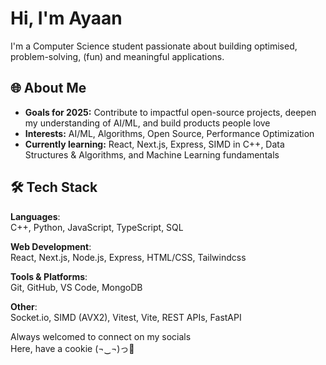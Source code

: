 # Hi, I'm Ayaan

I'm a Computer Science student passionate about building optimised, problem-solving, (fun) and meaningful applications.

## 🌐 About Me  
- **Goals for 2025:** Contribute to impactful open-source projects, deepen my understanding of AI/ML, and build products people love  
- **Interests:** AI/ML, Algorithms, Open Source, Performance Optimization
- **Currently learning:** React, Next.js, Express, SIMD in C++, Data Structures & Algorithms, and Machine Learning fundamentals

## 🛠️ Tech Stack

**Languages**:  
C++, Python, JavaScript, TypeScript, SQL

**Web Development**:  
React, Next.js, Node.js, Express, HTML/CSS, Tailwindcss

**Tools & Platforms**:  
Git, GitHub, VS Code, MongoDB

**Other**:  
Socket.io, SIMD (AVX2), Vitest, Vite, REST APIs, FastAPI

Always welcomed to connect on my socials  
Here, have a cookie (¬‿¬)っ🍪



